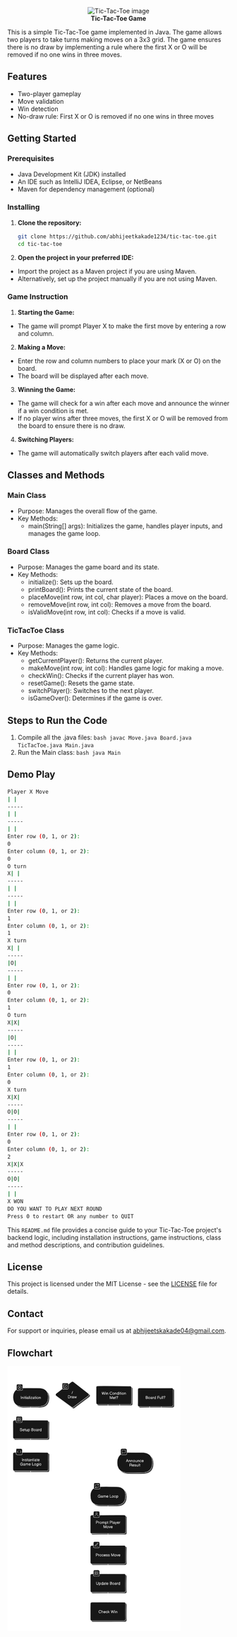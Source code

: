 <p align="center">
  <img src="img/Tic-Tac-Toe Game.png" alt="Tic-Tac-Toe image" height="200"/><br>
  <b>Tic-Tac-Toe Game</b>
</p>


This is a simple Tic-Tac-Toe game implemented in Java. The game allows two players to take turns making moves on a 3x3 grid. The game ensures there is no draw by implementing a rule where the first X or O will be removed if no one wins in three moves.

## Features

- Two-player gameplay
- Move validation
- Win detection
- No-draw rule: First X or O is removed if no one wins in three moves

## Getting Started

### Prerequisites

- Java Development Kit (JDK) installed
- An IDE such as IntelliJ IDEA, Eclipse, or NetBeans
- Maven for dependency management (optional)

### Installing

1. **Clone the repository:**
   ```bash
   git clone https://github.com/abhijeetkakade1234/tic-tac-toe.git
   cd tic-tac-toe
2. **Open the project in your preferred IDE:**
  - Import the project as a Maven project if you are using Maven.
  - Alternatively, set up the project manually if you are not using Maven.

### Game Instruction
1. **Starting the Game:**
  - The game will prompt Player X to make the first move by entering a row and column.
    
2. **Making a Move:**
  - Enter the row and column numbers to place your mark (X or O) on the board.
  - The board will be displayed after each move.
3. **Winning the Game:**
  - The game will check for a win after each move and announce the winner if a win condition is met.
  -  If no player wins after three moves, the first X or O will be removed from the board to ensure there is no draw.
4. **Switching Players:**
  - The game will automatically switch players after each valid move.

## Classes and Methods
### Main Class
 - Purpose: Manages the overall flow of the game.
 - Key Methods:
     - main(String[] args): Initializes the game, handles player inputs, and manages the game loop.
  
### Board Class
  - Purpose: Manages the game board and its state.
  - Key Methods:
    - initialize(): Sets up the board.
    - printBoard(): Prints the current state of the board.
    - placeMove(int row, int col, char player): Places a move on the board.
    - removeMove(int row, int col): Removes a move from the board.
    - isValidMove(int row, int col): Checks if a move is valid.
   
### TicTacToe Class
  - Purpose: Manages the game logic.
  - Key Methods:
    - getCurrentPlayer(): Returns the current player.
    - makeMove(int row, int col): Handles game logic for making a move.
    - checkWin(): Checks if the current player has won.
    - resetGame(): Resets the game state.
    - switchPlayer(): Switches to the next player.
    - isGameOver(): Determines if the game is over.

## Steps to Run the Code
  1. Compile all the .java files:
    ``` bash
    javac Move.java Board.java TicTacToe.java Main.java
    ```
  2. Run the Main class:
    ``` bash
    java Main
    ```

## Demo Play

  ``` bash
Player X Move
 | | 
-----
 | | 
-----
 | | 
Enter row (0, 1, or 2):
0
Enter column (0, 1, or 2):
0
O turn
X| | 
-----
 | | 
-----
 | | 
Enter row (0, 1, or 2):
1
Enter column (0, 1, or 2):
1
X turn
X| | 
-----
 |O| 
-----
 | | 
Enter row (0, 1, or 2):
0
Enter column (0, 1, or 2):
1
O turn
X|X| 
-----
 |O| 
-----
 | | 
Enter row (0, 1, or 2):
1
Enter column (0, 1, or 2):
0
X turn
X|X|
-----
O|O|
-----
 | |
Enter row (0, 1, or 2):
0
Enter column (0, 1, or 2):
2
X|X|X
-----
O|O|
-----
 | |
X WON
DO YOU WANT TO PLAY NEXT ROUND
Press 0 to restart OR any number to QUIT
```


This `README.md` file provides a concise guide to your Tic-Tac-Toe project's backend logic, including installation instructions, game instructions, class and method descriptions, and contribution guidelines.

## License

This project is licensed under the MIT License - see the [LICENSE](LICENSE) file for details.

## Contact

For support or inquiries, please email us at abhijeetskakade04@gmail.com.
<br>
## Flowchart 
<img src="img/flowchart.png" alt="FlowChart" height="600"/>
